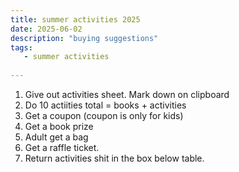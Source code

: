 ```yaml
---
title: summer activities 2025
date: 2025-06-02
description: "buying suggestions"
tags:
   - summer activities
   
---
```

1. Give out activities sheet. Mark down on clipboard
2. Do 10 actiities total = books + activities
3. Get a coupon (coupon is only for kids)
4. Get a book prize
5. Adult get a bag
6. Get a raffle ticket.
7. Return activities shit in the box below table. 
